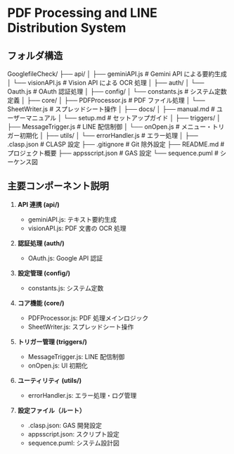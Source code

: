 # PDF Processing and LINE Distribution System

## フォルダ構造

GooglefileCheck/
├── api/
│ ├── geminiAPI.js # Gemini API による要約生成
│ └── visionAPI.js # Vision API による OCR 処理
│
├── auth/
│ └── Oauth.js # OAuth 認証処理
│
├── config/
│ └── constants.js # システム定数定義
│
├── core/
│ ├── PDFProcessor.js # PDF ファイル処理
│ └── SheetWriter.js # スプレッドシート操作
│
├── docs/
│ ├── manual.md # ユーザーマニュアル
│ └── setup.md # セットアップガイド
│
├── triggers/
│ ├── MessageTrigger.js # LINE 配信制御
│ └── onOpen.js # メニュー・トリガー初期化
│
├── utils/
│ └── errorHandler.js # エラー処理
│
├── .clasp.json # CLASP 設定
├── .gitignore # Git 除外設定
├── README.md # プロジェクト概要
├── appsscript.json # GAS 設定
└── sequence.puml # シーケンス図

## 主要コンポーネント説明

1. **API 連携 (api/)**

   - geminiAPI.js: テキスト要約生成
   - visionAPI.js: PDF 文書の OCR 処理

2. **認証処理 (auth/)**

   - OAuth.js: Google API 認証

3. **設定管理 (config/)**

   - constants.js: システム定数

4. **コア機能 (core/)**

   - PDFProcessor.js: PDF 処理メインロジック
   - SheetWriter.js: スプレッドシート操作

5. **トリガー管理 (triggers/)**

   - MessageTrigger.js: LINE 配信制御
   - onOpen.js: UI 初期化

6. **ユーティリティ (utils/)**

   - errorHandler.js: エラー処理・ログ管理

7. **設定ファイル（ルート）**
   - .clasp.json: GAS 開発設定
   - appsscript.json: スクリプト設定
   - sequence.puml: システム設計図
